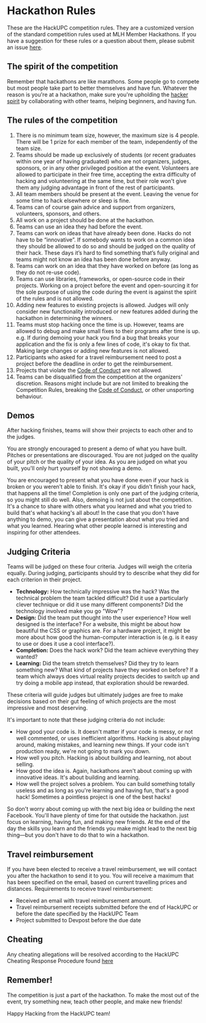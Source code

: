 # Hackathon Rules

These are the HackUPC competition rules. They are a customized version of the standard competition rules used at MLH Member Hackathons. If you have a suggestion for these rules or a question about them, please submit an issue [here](https://github.com/hackupc/hackupc-rules/issues).


## The spirit of the competition

Remember that hackathons are like marathons. Some people go to compete but most people take part to better themselves and have fun. Whatever the reason is you're at a hackathon, make sure you're upholding the [hacker spirit](https://medium.com/@tfogo/the-spirit-of-hackathons-a0d81a65060a#.6cx5ac9t8) by collaborating with other teams, helping beginners, and having fun.


## The rules of the competition

1. There is no minimum team size, however, the maximum size is 4 people. There will be 1 prize for each member of the team, independently of the team size.
2. Teams should be made up exclusively of students (or recent graduates within one year of having graduated) who are not organizers, judges, sponsors, or in any other privileged position at the event. Volunteers are allowed to participate in their free time, accepting the extra difficulty of hacking and volunteering at the same time, but their role won't give them any judging advantage in front of the rest of participants.
3. All team members should be present at the event. Leaving the venue for some time to hack elsewhere or sleep is fine.
4. Teams can of course gain advice and support from organizers, volunteers, sponsors, and others.
5. All work on a project should be done at the hackathon.
6. Teams can use an idea they had before the event.
7. Teams can work on ideas that have already been done. Hacks do not have to be “innovative”. If somebody wants to work on a common idea they should be allowed to do so and should be judged on the quality of their hack. These days it’s hard to find something that’s fully original and teams might not know an idea has been done before anyway.
8. Teams can work on an idea that they have worked on before (as long as they do not re-use code).
9. Teams can use libraries, frameworks, or open-source code in their projects. Working on a project before the event and open-sourcing it for the sole purpose of using the code during the event is against the spirit of the rules and is not allowed.
10. Adding new features to existing projects is allowed. Judges will only consider new functionality introduced or new features added during the hackathon in determining the winners.
11. Teams must stop hacking once the time is up. However, teams are allowed to debug and make small fixes to their programs after time is up. e.g. If during demoing your hack you find a bug that breaks your application and the fix is only a few lines of code, it's okay to fix that. Making large changes or adding new features is not allowed.
12. Participants who asked for a travel reimbursement need to post a project before the deadline in order to get the reimbursement.
13. Projects that violate the [Code of Conduct](http://static.mlh.io/docs/mlh-code-of-conduct.pdf) are not allowed.
14. Teams can be disqualified from the competition at the organizers' discretion. Reasons might include but are not limited to breaking the Competition Rules, breaking the [Code of Conduct](http://static.mlh.io/docs/mlh-code-of-conduct.pdf), or other unsporting behaviour.


## Demos

After hacking finishes, teams will show their projects to each other and to the judges.

You are strongly encouraged to present a demo of what you have built. Pitches or presentations are discouraged. You are not judged on the quality of your pitch or the quality of your idea. As you are judged on what you built, you'll only hurt yourself by not showing a demo.

You are encouraged to present what you have done even if your hack is broken or you weren’t able to finish. It's okay if you didn't finish your hack, that happens all the time! Completion is only one part of the judging criteria, so you might still do well. Also, demoing is not just about the competition. It's a chance to share with others what you learned and what you tried to build that's what hacking's all about! In the case that you don't have anything to demo, you can give a presentation about what you tried and what you learned. Hearing what other people learned is interesting and inspiring for other attendees.


## Judging Criteria

Teams will be judged on these four criteria. Judges will weigh the criteria equally. During judging, participants should try to describe what they did for each criterion in their project.

- __Technology:__ How technically impressive was the hack? Was the technical problem the team tackled difficult? Did it use a particularly clever technique or did it use many different components? Did the technology involved make you go "Wow"?
- __Design:__ Did the team put thought into the user experience? How well designed is the interface? For a website, this might be about how beautiful the CSS or graphics are. For a hardware project, it might be more about how good the human-computer interaction is (e.g. is it easy to use or does it use a cool interface?).
- __Completion:__ Does the hack work? Did the team achieve everything they wanted?
- __Learning:__ Did the team stretch themselves? Did they try to learn something new? What kind of projects have they worked on before? If a team which always does virtual reality projects decides to switch up and try doing a mobile app instead, that exploration should be rewarded.

These criteria will guide judges but ultimately judges are free to make decisions based on their gut feeling of which projects are the most impressive and most deserving.

It's important to note that these judging criteria do not include:

- How good your code is. It doesn't matter if your code is messy, or not well commented, or uses inefficient algorithms. Hacking is about playing around, making mistakes, and learning new things. If your code isn't production ready, we're not going to mark you down.
- How well you pitch. Hacking is about building and learning, not about selling.
- How good the idea is. Again, hackathons aren't about coming up with innovative ideas. It's about building and learning.
- How well the project solves a problem. You can build something totally useless and as long as you're learning and having fun, that's a good hack! Sometimes a pointless project is one of the best hacks!

So don't worry about coming up with the next big idea or building the next Facebook. You'll have plenty of time for that outside the hackathon. just focus on learning, having fun, and making new friends. At the end of the day the skills you learn and the friends you make might lead to the next big thing—but you don't have to do that to win a hackathon.

## Travel reimbursement

If you have been elected to receive a travel reimbursement, we will contact you after the hackathon to send it to you. You will receive a maximum that has been specified on the email, based on current travelling prices and distances. Requirements to receive travel reimbursement:

- Received an email with travel reimbursement amount.
- Travel reimbursement receipts submitted before the end of HackUPC or before the date specified by the HackUPC Team
- Project submitted to Devpost before the due date

## Cheating

Any cheating allegations will be resolved according to the HackUPC Cheating Response Procedure found [here](https://github.com/hackupc/rules/blob/master/cheating_response_procedure.md)

## Remember!

The competition is just a part of the hackathon. To make the most out of the event, try something new, teach other people, and make new friends!

Happy Hacking from the HackUPC team!
